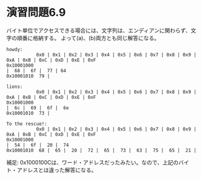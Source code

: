 # 演習問題6.9

バイト単位でアクセスできる場合には、文字列は、エンディアンに関わらず、文字の順番に格納する。
よって(a)、(b)両方とも同じ解答になる。

```
howdy:
           0x0 | 0x1 | 0x2 | 0x3 | 0x4 | 0x5 | 0x6 | 0x7 | 0x8 | 0x9 | 0xA | 0xB | 0xC | 0xD | 0xE | 0xF
0x10001000                                                                       |  68 |  6f |  77 | 64
0x10001010  79 |

lions:
           0x0 | 0x1 | 0x2 | 0x3 | 0x4 | 0x5 | 0x6 | 0x7 | 0x8 | 0x9 | 0xA | 0xB | 0xC | 0xD | 0xE | 0xF
0x10001000                                                                       |  6c |  69 |  6f |  6e
0x10001010  73 |

To the rescue!:
           0x0 | 0x1 | 0x2 | 0x3 | 0x4 | 0x5 | 0x6 | 0x7 | 0x8 | 0x9 | 0xA | 0xB | 0xC | 0xD | 0xE | 0xF
0x10001000                                                                       |  54 |  6f |  20 |  74
0x10001010  68 |  65 |  20 |  72 |  65 |  73 |  63 |  75 |  65 |  21 |
```

補足:
0x1000100Cは、ワード・アドレスだったみたい。なので、上記のバイト・アドレスとは違った解答になる。
